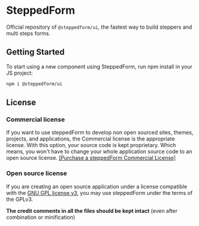 # SteppedForm

Official repository of `@steppedform/ui`, the fastest way to build steppers and multi steps forms.

## Getting Started

To start using a new component using SteppedForm, run npm install in your JS project:

```bash
npm i @steppedform/ui
```

## License

### Commercial license
If you want to use steppedForm to develop non open sourced sites, themes, projects, and applications, the Commercial license is the appropriate license. With this option, your source code is kept proprietary. Which means, you won't have to change your whole application source code to an open source license. [[Purchase a steppedForm Commercial License]](https://steppedform.com/pricing/)

### Open source license
If you are creating an open source application under a license compatible with the [GNU GPL license v3](https://www.gnu.org/licenses/gpl-3.0.html), you may use steppedForm under the terms of the GPLv3.

**The credit comments in all the files should be kept intact** (even after combination or minification)
